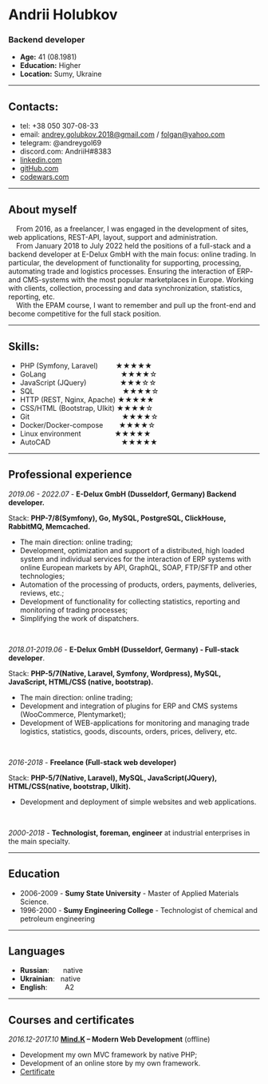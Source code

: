 # Andrii Holubkov
### Backend developer
  * **Age:** 41 (08.1981)
  * **Education:** Higher
  * **Location:** Sumy, Ukraine
*********

## Contacts:
* tel: +38 050 307-08-33
* email: andrey.golubkov.2018@gmail.com / folgan@yahoo.com
* telegram: @andreygol69
* discord.com: AndriiH#8383
* [linkedin.com](https://www.linkedin.com/in/andrey-golubkov/)
* [gitHub.com](https://github.com/Folganoid)
* [codewars.com](https://www.codewars.com/users/Folganoid)
***

## About myself
&nbsp; &nbsp; From 2016, as a freelancer, I was engaged in the development of sites, web applications, REST-API, layout, support and administration.\
&nbsp; &nbsp; From January 2018 to July 2022 held the positions of a full-stack and a backend developer at E-Delux GmbH with the main focus: online trading. In particular, the development of functionality for supporting, processing, automating trade and logistics processes. Ensuring the interaction of ERP- and CMS-systems with  the most popular marketplaces in Europe. Working with clients, collection, processing and data synchronization, statistics, reporting, etc.\
&nbsp; &nbsp; With the EPAM course, I want to remember and pull up the front-end and become competitive for the full stack position.

***
## Skills:

- PHP (Symfony, Laravel)&nbsp; &nbsp; &nbsp; &nbsp; &nbsp;★★★★★
- GoLang &nbsp; &nbsp; &nbsp; &nbsp; &nbsp; &nbsp; &nbsp; &nbsp; &nbsp; &nbsp; &nbsp; &nbsp; &nbsp; &nbsp; &nbsp; &nbsp; &nbsp; &nbsp; &nbsp;★★★★☆
- JavaScript (JQuery) &nbsp; &nbsp; &nbsp; &nbsp; &nbsp;&nbsp; &nbsp; &nbsp; &nbsp;★★★☆☆
- SQL &nbsp; &nbsp; &nbsp; &nbsp; &nbsp; &nbsp;  &nbsp; &nbsp; &nbsp; &nbsp; &nbsp; &nbsp; &nbsp; &nbsp; &nbsp; &nbsp; &nbsp;&nbsp; &nbsp; &nbsp; &nbsp; &nbsp; &nbsp;★★★★☆
- HTTP (REST, Nginx, Apache) ★★★★★
- CSS/HTML (Bootstrap, UIkit) ★★★★☆
- Git &nbsp; &nbsp; &nbsp; &nbsp; &nbsp; &nbsp; &nbsp; &nbsp; &nbsp; &nbsp; &nbsp; &nbsp; &nbsp; &nbsp; &nbsp; &nbsp; &nbsp; &nbsp; &nbsp; &nbsp; &nbsp; &nbsp; &nbsp; ★★★★☆
- Docker/Docker-compose&nbsp; &nbsp; &nbsp; &nbsp; ★★★★☆
- Linux environment &nbsp; &nbsp; &nbsp; &nbsp; &nbsp; &nbsp; &nbsp; &nbsp; ★★★★★
- AutoCAD &nbsp; &nbsp; &nbsp; &nbsp; &nbsp; &nbsp; &nbsp; &nbsp; &nbsp; &nbsp; &nbsp; &nbsp; &nbsp; &nbsp; &nbsp; &nbsp; &nbsp; &nbsp;★★★★★
***

## Professional experience

*2019.06 - 2022.07* - **E-Delux GmbH (Dusseldorf, Germany) Backend developer.**

Stack: **PHP-7/8(Symfony), Go, MySQL, PostgreSQL, ClickHouse, RabbitMQ, Memcached.**
- The main direction: online trading;
- Development, optimization and support of a distributed, high loaded system  and  individual  services  for  the interaction of ERP systems with online European markets by API, GraphQL, SOAP, FTP/SFTP and other technologies;
- Automation   of the  processing  of  products,  orders, payments, deliveries, reviews, etc.;
- Development of functionality for collecting statistics, reporting and monitoring of trading processes;
- Simplifying the work of dispatchers.
<br/>

*2018.01-2019.06* - **E-Delux GmbH (Dusseldorf, Germany) - Full-stack developer**.

Stack: **PHP-5/7(Native, Laravel, Symfony, Wordpress), MySQL, JavaScript, HTML/CSS (native, bootstrap).**
- The main direction: online trading;
- Development and integration of plugins for ERP and CMS systems (WooCommerce, Plentymarket);
- Development  of  WEB-applications  for  monitoring  and managing trade logistics, statistics, goods, discounts, orders, prices, delivery, etc.
<br/>

*2016-2018* - **Freelance (Full-stack web developer)**

Stack: **PHP-5/7(Native, Laravel), MySQL, JavaScript(JQuery), HTML/CSS(native, bootstrap, UIkit).**
- Development and deployment of simple websites and web applications.
<br/>

*2000-2018* - **Technologist, foreman, engineer** at industrial enterprises in the main specialty.
***

## Education
 * 2006-2009 - **Sumy State University** - Master of Applied Materials Science.
 * 1996-2000 - **Sumy Engineering College** - Technologist of chemical and petroleum engineering
***
## Languages
* **Russian**: &nbsp; &nbsp; &nbsp; native
* **Ukrainian**:&nbsp; &nbsp;native
* **English**: &nbsp; &nbsp; &nbsp; &nbsp; A2
***

## Courses and certificates
*2016.12-2017.10* **[Mind.K](https://www.mindk.com) – Modern Web Development** (offline)
- Development my own MVC framework by native PHP;
- Development of an online store by my own framework.
- [Certificate](https://www.mindk.com/certificates/5970abf2c645c77074255422/)
